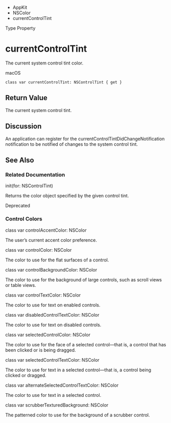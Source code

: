 

- AppKit
- NSColor
-  currentControlTint 

Type Property

# currentControlTint

The current system control tint color.

macOS

``` source
class var currentControlTint: NSControlTint { get }
```

## Return Value

The current system control tint.

## Discussion

An application can register for the currentControlTintDidChangeNotification notification to be notified of changes to the system control tint.

## See Also

### Related Documentation

init(for: NSControlTint)

Returns the color object specified by the given control tint.

Deprecated

### Control Colors

class var controlAccentColor: NSColor

The user’s current accent color preference.

class var controlColor: NSColor

The color to use for the flat surfaces of a control.

class var controlBackgroundColor: NSColor

The color to use for the background of large controls, such as scroll views or table views.

class var controlTextColor: NSColor

The color to use for text on enabled controls.

class var disabledControlTextColor: NSColor

The color to use for text on disabled controls.

class var selectedControlColor: NSColor

The color to use for the face of a selected control—that is, a control that has been clicked or is being dragged.

class var selectedControlTextColor: NSColor

The color to use for text in a selected control—that is, a control being clicked or dragged.

class var alternateSelectedControlTextColor: NSColor

The color to use for text in a selected control.

class var scrubberTexturedBackground: NSColor

The patterned color to use for the background of a scrubber control.

